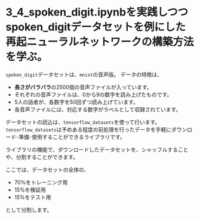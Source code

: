 <script type="text/x-mathjax-config">MathJax.Hub.Config({tex2jax:{inlineMath:[['\$','\$'],['\\(','\\)']],processEscapes:true},CommonHTML: {matchFontHeight:false}});</script>
<script type="text/javascript" async src="https://cdnjs.cloudflare.com/ajax/libs/mathjax/2.7.1/MathJax.js?config=TeX-MML-AM_CHTML"></script>

# 3_4_spoken_digit.ipynbを実践しつつspoken_digitデータセットを例にした再起ニューラルネットワークの構築方法を学ぶ。

`spoken_digit`データセットは、`mnist`の音声版。
データの特徴は、


*   **長さがバラバラ**の2500個の音声ファイルが入っています。
*   それぞれの音声ファイルは、0から9の数字を読み上げたものです。
*   5人の話者が、各数字を50回ずつ読み上げています。
*   各音声ファイルには、対応する数字がラベルとして収録されています。

データセットの読込は、`tensorflow_datasets`を使って行います。`tensorflow_datasets`は予めある程度の前処理を行ったデータを手軽にダウンロード･準備･使用することができるライブラリです。

ライブラリの機能で、ダウンロードしたデータセットを、シャッフルすることや、分割することができます。

ここでは、データセットの全体の、


*   70%をトレーニング用
*   15%を検証用
*   15%をテスト用

として分割します。
